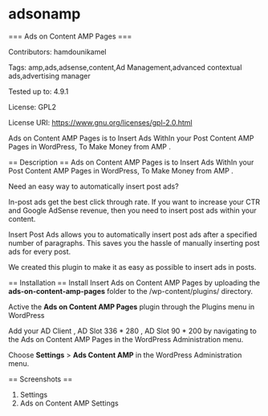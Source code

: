 # adsonamp
=== Ads on Content AMP Pages ===

Contributors: hamdounikamel

Tags: amp,ads,adsense,content,Ad Management,advanced contextual ads,advertising manager

Tested up to: 4.9.1

License: GPL2

License URI: https://www.gnu.org/licenses/gpl-2.0.html


Ads on Content AMP Pages is to Insert Ads WithIn your Post Content AMP Pages in WordPress, To Make Money from AMP .


== Description ==
Ads on Content AMP Pages is to Insert Ads WithIn your Post Content AMP Pages in WordPress, To Make Money from AMP .

Need an easy way to automatically insert post ads?

In-post ads get the best click through rate. If you want to increase your CTR and Google AdSense revenue, then you need to insert post ads within your content.

Insert Post Ads allows you to automatically insert post ads after a specified number of paragraphs. This saves you the hassle of manually inserting post ads for every post.

We created this plugin to make it as easy as possible to insert ads in posts.

== Installation ==
Install Insert Ads on Content AMP Pages by uploading the <strong>ads-on-content-amp-pages</strong> folder to the /wp-content/plugins/ directory.

Active the <strong>Ads on Content AMP Pages</strong> plugin through the Plugins menu in WordPress

Add your AD Client , AD Slot 336 * 280 , AD Slot 90 * 200 by navigating to the Ads on Content AMP Pages in the WordPress Administration menu.

Choose <strong>Settings</strong> > <strong>Ads Content AMP</strong> in the WordPress Administration menu.

== Screenshots ==
1. Settings
2. Ads on Content AMP Settings
